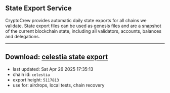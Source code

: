 ## State Export Service
CryptoCrew provides automatic daily state exports for all chains we validate. State export files can be used as genesis files and are a snapshot of the current blockchain state, including all validators, accounts, balances and delegations.

---
**Download: [celestia state export](https://dl-eu2.ccvalidators.com/SERVICE/celestia/celestia_export_5117813.json)**
---

- last updated: Sat Apr 26 2025 17:35:13
- chain id: `celestia`
- export height: `5117813`
- use for: airdrops, local tests, chain recovery
